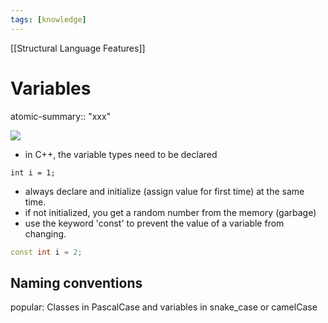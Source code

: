 ```yaml
---
tags: [knowledge]
---
```


[[Structural Language Features]]
# Variables
atomic-summary:: "xxx"

![](https://www.youtube.com/watch?v=ZzaPdXTrSb8&t=1192s)

- in C++, the variable types need to be declared
```
int i = 1;
```
- always declare and initialize (assign value for first time) at the same time.
- if not initialized, you get a random number from the memory (garbage)
- use the keyword 'const' to prevent the value of a variable from changing.
```cpp
const int i = 2;
```

## Naming conventions
popular: Classes in PascalCase and variables in snake_case or camelCase